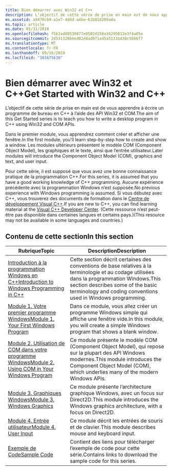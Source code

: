 ```yaml
---
title: Bien démarrer avec Win32 et C++
description: L’objectif de cette série de prise en main est de vous apprendre à écrire un programme de bureau en C++ à l’aide des API Win32 et COM.
ms.assetid: a9470cb9-a1e7-4d6d-a4be-61b81d209ada
ms.topic: article
ms.date: 05/31/2018
ms.openlocfilehash: f5b1ad80530877e9502d158a16295013e3f4a05e
ms.sourcegitcommit: 2d531328b6ed82d4ad971a45a5131b430c5866f7
ms.translationtype: MT
ms.contentlocale: fr-FR
ms.lasthandoff: 09/16/2019
ms.locfileid: "103675630"
---
```

# <a name="get-started-with-win32-and-c"></a><span data-ttu-id="4caf0-103">Bien démarrer avec Win32 et C++</span><span class="sxs-lookup"><span data-stu-id="4caf0-103">Get Started with Win32 and C++</span></span>

<span data-ttu-id="4caf0-104">L’objectif de cette série de prise en main est de vous apprendre à écrire un programme de bureau en C++ à l’aide des API Win32 et COM.</span><span class="sxs-lookup"><span data-stu-id="4caf0-104">The aim of this Get Started series is to teach you how to write a desktop program in C++ using Win32 and COM APIs.</span></span>

<span data-ttu-id="4caf0-105">Dans le premier module, vous apprendrez comment créer et afficher une fenêtre.</span><span class="sxs-lookup"><span data-stu-id="4caf0-105">In the first module, you'll learn step-by-step how to create and show a window.</span></span> <span data-ttu-id="4caf0-106">Les modules ultérieurs présentent le modèle COM (Component Object Model), les graphiques et le texte, ainsi que l’entrée utilisateur.</span><span class="sxs-lookup"><span data-stu-id="4caf0-106">Later modules will introduce the Component Object Model (COM), graphics and text, and user input.</span></span>

<span data-ttu-id="4caf0-107">Pour cette série, il est supposé que vous avez une bonne connaissance pratique de la programmation C++.</span><span class="sxs-lookup"><span data-stu-id="4caf0-107">For this series, it is assumed that you have a good working knowledge of C++ programming.</span></span> <span data-ttu-id="4caf0-108">Aucune expérience précédente avec la programmation Windows n’est supposée.</span><span class="sxs-lookup"><span data-stu-id="4caf0-108">No previous experience with Windows programming is assumed.</span></span> <span data-ttu-id="4caf0-109">Si vous débutez avec C++, vous trouverez des documents de formation dans le [Centre de développement Visual C++](https://msdn.microsoft.com/vstudio//default.aspx).</span><span class="sxs-lookup"><span data-stu-id="4caf0-109">If you are new to C++, you can find learning material at the [Visual C++ Developer Center](https://msdn.microsoft.com/vstudio//default.aspx).</span></span> <span data-ttu-id="4caf0-110">(Cette ressource n’est peut-être pas disponible dans certaines langues et certains pays.)</span><span class="sxs-lookup"><span data-stu-id="4caf0-110">(This resource may not be available in some languages and countries.)</span></span>

## <a name="in-this-section"></a><span data-ttu-id="4caf0-111">Contenu de cette section</span><span class="sxs-lookup"><span data-stu-id="4caf0-111">In this section</span></span>



| <span data-ttu-id="4caf0-112">Rubrique</span><span class="sxs-lookup"><span data-stu-id="4caf0-112">Topic</span></span>                                                                                                     | <span data-ttu-id="4caf0-113">Description</span><span class="sxs-lookup"><span data-stu-id="4caf0-113">Description</span></span>                                                                                                          |
|-----------------------------------------------------------------------------------------------------------|----------------------------------------------------------------------------------------------------------------------|
| [<span data-ttu-id="4caf0-114">Introduction à la programmation Windows en C++</span><span class="sxs-lookup"><span data-stu-id="4caf0-114">Introduction to Windows Programming in C++</span></span>](introduction-to-windows-programming-in-c--.md)<br/>   | <span data-ttu-id="4caf0-115">Cette section décrit certaines des conventions de base relatives à la terminologie et au codage utilisées dans la programmation Windows.</span><span class="sxs-lookup"><span data-stu-id="4caf0-115">This section describes some of the basic terminology and coding conventions used in Windows programming.</span></span><br/>  |
| [<span data-ttu-id="4caf0-116">Module 1. Votre premier programme Windows</span><span class="sxs-lookup"><span data-stu-id="4caf0-116">Module 1. Your First Windows Program</span></span>](your-first-windows-program.md)<br/>                         | <span data-ttu-id="4caf0-117">Dans ce module, vous allez créer un programme Windows simple qui affiche une fenêtre vide.</span><span class="sxs-lookup"><span data-stu-id="4caf0-117">In this module, you will create a simple Windows program that shows a blank window.</span></span><br/>                       |
| [<span data-ttu-id="4caf0-118">Module 2. Utilisation de COM dans votre programme Windows</span><span class="sxs-lookup"><span data-stu-id="4caf0-118">Module 2. Using COM in Your Windows Program</span></span>](module-2--using-com-in-your-windows-program.md)<br/> | <span data-ttu-id="4caf0-119">Ce module présente le modèle COM (Component Object Model), qui repose sur la plupart des API Windows modernes.</span><span class="sxs-lookup"><span data-stu-id="4caf0-119">This module introduces the Component Object Model (COM), which underlies many of the modern Windows APIs.</span></span><br/> |
| [<span data-ttu-id="4caf0-120">Module 3. Graphiques Windows</span><span class="sxs-lookup"><span data-stu-id="4caf0-120">Module 3. Windows Graphics</span></span>](module-3---windows-graphics.md)<br/>                                  | <span data-ttu-id="4caf0-121">Ce module présente l’architecture graphique Windows, avec un focus sur Direct2D.</span><span class="sxs-lookup"><span data-stu-id="4caf0-121">This module introduces the Windows graphics architecture, with a focus on Direct2D.</span></span><br/>                       |
| [<span data-ttu-id="4caf0-122">Module 4. Entrée utilisateur</span><span class="sxs-lookup"><span data-stu-id="4caf0-122">Module 4. User Input</span></span>](module-4--user-input.md)<br/>                                               | <span data-ttu-id="4caf0-123">Ce module décrit les entrées de souris et de clavier.</span><span class="sxs-lookup"><span data-stu-id="4caf0-123">This module describes mouse and keyboard input.</span></span><br/>                                                           |
| [<span data-ttu-id="4caf0-124">Exemple de Code</span><span class="sxs-lookup"><span data-stu-id="4caf0-124">Sample Code</span></span>](learn-to-program-for-windows--sample-code.md)<br/>                                   | <span data-ttu-id="4caf0-125">Contient des liens pour télécharger l’exemple de code pour cette série.</span><span class="sxs-lookup"><span data-stu-id="4caf0-125">Contains links to download the sample code for this series.</span></span><br/>                                               |



 

 

 





